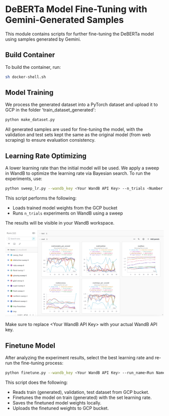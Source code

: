 # DeBERTa Model Fine-Tuning with Gemini-Generated Samples

This module contains scripts for further fine-tuning the DeBERTa model using samples generated by Gemini.

## Build Container

To build the container, run:

```bash
sh docker-shell.sh
```


## Model Training

We process the generated dataset into a PyTorch dataset and upload it to GCP in the folder 'train_dataset_generated':

```bash
python make_dataset.py
```

All generated samples are used for fine-tuning the model, with the validation and test sets kept the same as the original model (from web scraping) to ensure evaluation consistency.


## Learning Rate Optimizing

A lower learning rate than the initial model will be used. We apply a sweep in WandB to optimize the learning rate via Bayesian search. To run the experiments, use:

```bash
python sweep_lr.py --wandb_key <Your WandB API Key> --n_trials <Number of trails>
```

This script performs the following:
- Loads trained model weights from the GCP bucket
- Runs `n_trials` experiments on WandB using a sweep

The results will be visible in your WandB workspace.

![Screenshot of WandB](./wandb.png)

Make sure to replace \<Your WandB API Key\> with your actual WandB API key.


## Finetune Model

After analyzing the experiment results, select the best learning rate and re-run the fine-tuning process:

```bash
python finetune.py --wandb_key <Your WandB API Key> --run_name<Run Name> --lr<Set Learning Rate>
```

This script does the following:
- Reads train (generated), validation, test dataset from GCP bucket.
- Finetunes the model on train (generated) with the set learning rate.
- Saves the finetuned model weights locally.
- Uploads the finetuned weights to GCP bucket.
